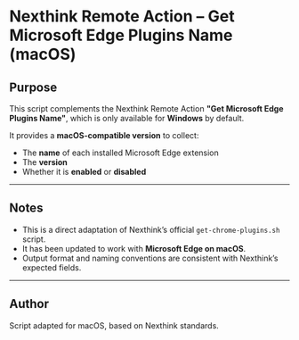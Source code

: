 # Nexthink Remote Action – Get Microsoft Edge Plugins Name (macOS)

## Purpose

This script complements the Nexthink Remote Action **"Get Microsoft Edge Plugins Name"**, which is only available for **Windows** by default.

It provides a **macOS-compatible version** to collect:

- The **name** of each installed Microsoft Edge extension
- The **version**
- Whether it is **enabled** or **disabled**

---

## Notes

- This is a direct adaptation of Nexthink’s official `get-chrome-plugins.sh` script.
- It has been updated to work with **Microsoft Edge on macOS**.
- Output format and naming conventions are consistent with Nexthink’s expected fields.

---

## Author

Script adapted for macOS, based on Nexthink standards.
